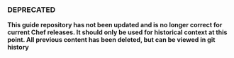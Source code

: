 ### DEPRECATED
**This guide repository has not been updated and is no longer correct for current Chef releases. It should only be used for historical context at this point. All previous content has been deleted, but can be viewed in git history**
